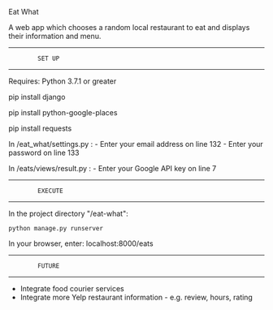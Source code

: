 Eat What

A web app which chooses a random local restaurant to eat and displays their information and menu.


--------------------------------
            SET UP
--------------------------------

Requires:
    Python 3.7.1 or greater

pip install django

pip install python-google-places

pip install requests


In /eat_what/settings.py :
    - Enter your email address on line 132
    - Enter your password on line 133

In /eats/views/result.py :
    - Enter your Google API key on line 7


--------------------------------
            EXECUTE
--------------------------------

In the project directory "/eat-what":

    python manage.py runserver

In your browser, enter:
    localhost:8000/eats


--------------------------------
            FUTURE
--------------------------------
- Integrate food courier services
- Integrate more Yelp restaurant information - e.g. review, hours, rating
